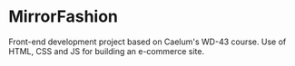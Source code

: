 # MirrorFashion
Front-end development project based on Caelum's WD-43 course. Use of HTML, CSS and JS for building an e-commerce site.
